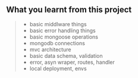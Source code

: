 ## What you learnt from this project  
>- basic middlware things
>- basic error handling things
>- basic mongoose operations
>- mongodb connections
>- mvc architecture
>- basic data schema, validation
>- error, asyn wraper, routes, handler 
>- local deployment, envs